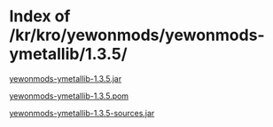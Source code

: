 # Index of /kr/kro/yewonmods/yewonmods-ymetallib/1.3.5/
[yewonmods-ymetallib-1.3.5.jar](https://www.yewonmvn.kro.kr/kr/kro/yewonmods/yewonmods-ymetallib/1.3.5/yewonmods-ymetallib-1.3.5.jar)

[yewonmods-ymetallib-1.3.5.pom](https://www.yewonmvn.kro.kr/kr/kro/yewonmods/yewonmods-ymetallib/1.3.5/yewonmods-ymetallib-1.3.5.pom)

[yewonmods-ymetallib-1.3.5-sources.jar](https://www.yewonmvn.kro.kr/kr/kro/yewonmods/yewonmods-ymetallib/1.3.5/yewonmods-ymetallib-1.3.5-sources.jar)